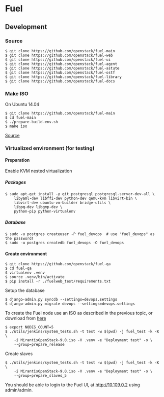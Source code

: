 Fuel
====


Development
-----------

### Source
```
$ git clone https://github.com/openstack/fuel-main
$ git clone https://github.com/openstack/fuel-web
$ git clone https://github.com/openstack/fuel-ui
$ git clone https://github.com/openstack/fuel-agent
$ git clone https://github.com/openstack/fuel-astute
$ git clone https://github.com/openstack/fuel-ostf
$ git clone https://github.com/openstack/fuel-library
$ git clone https://github.com/openstack/fuel-docs
```


### Make ISO
On Ubuntu 14.04

```
$ git clone https://github.com/openstack/fuel-main
$ cd fuel-main
$ ./prepare-build-env.sh
$ make iso
```

[Source](https://docs.fuel-infra.org/fuel-dev/)


### Virtualized environment (for testing)

#### Preparation
Enable KVM nested virtualization

##### Packages
```
$ sudo apt-get install -y git postgresql postgresql-server-dev-all \
    libyaml-dev libffi-dev python-dev qemu-kvm libvirt-bin \
    libvirt-dev ubuntu-vm-builder bridge-utils \
    libpq-dev libgmp-dev \
    python-pip python-virtualenv
```

##### Database
```
$ sudo -u postgres createuser -P fuel_devops  # use "fuel_devops" as the password!
$ sudo -u postgres createdb fuel_devops -O fuel_devops
```

#### Create environment
```
$ git clone https://github.com/openstack/fuel-qa
$ cd fuel-qa
$ virtualenv .venv
$ source .venv/bin/activate
$ pip install -r ./fuelweb_test/requirements.txt
```

Setup the database
```
$ django-admin.py syncdb --settings=devops.settings
$ django-admin.py migrate devops --settings=devops.settings
```

To create the Fuel node use an ISO as described in the previous topic, or download from [here](http://9f2b43d3ab92f886c3f0-e8d43ffad23ec549234584e5c62a6e24.r60.cf1.rackcdn.com/MirantisOpenStack-9.0.iso)
```
$ export NODES_COUNT=5
$ ./utils/jenkins/system_tests.sh -t test -w $(pwd) -j fuel_test -k -K \
    -i MirantisOpenStack-9.0.iso -V .venv -e "Deployment test" -o \
    --group=prepare_release
```

Create slaves
```
$ ./utils/jenkins/system_tests.sh -t test -w $(pwd) -j fuel_test -k -K \
    -i MirantisOpenStack-9.0.iso -V .venv -e "Deployment test" -o \
    --group=prepare_slaves_5
```

You should be able to login to the Fuel UI, at http://10.109.0.2 using admin/admin.
